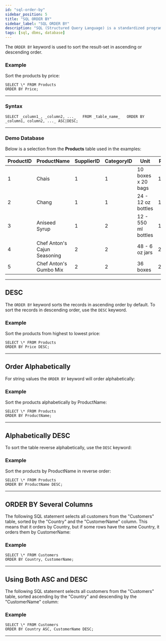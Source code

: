 ```yaml
---
id: "sql-order-by"
sidebar_position: 5
title: "SQL ORDER BY"
sidebar_label: "SQL ORDER BY"
description: "SQL (Structured Query Language) is a standardized programming language for managing and manipulating relational databases."
tags: [sql, dbms, database]
---
```


The `ORDER BY` keyword is used to sort the result-set in ascending or descending order.

### Example

Sort the products by price:
```
SELECT \* FROM Products  
ORDER BY Price;
```

* * *

### Syntax

`SELECT _column1_, _column2, ..._   FROM _table_name_   ORDER BY _column1, column2, ..._ ASC|DESC;`

* * *

### Demo Database

Below is a selection from the **Products** table used in the examples:

| ProductID | ProductName | SupplierID | CategoryID | Unit | Price |
| --- | --- | --- | --- | --- | --- |
| 1 | Chais | 1 | 1 | 10 boxes x 20 bags | 18 |
| 2 | Chang | 1 | 1 | 24 - 12 oz bottles | 19 |
| 3 | Aniseed Syrup | 1 | 2 | 12 - 550 ml bottles | 10 |
| 4 | Chef Anton's Cajun Seasoning | 2 | 2 | 48 - 6 oz jars | 22 |
| 5 | Chef Anton's Gumbo Mix | 2 | 2 | 36 boxes | 21.35 |

* * *


## DESC

The `ORDER BY` keyword sorts the records in ascending order by default. To sort the records in descending order, use the `DESC` keyword.

### Example

Sort the products from highest to lowest price:
```
SELECT \* FROM Products  
ORDER BY Price DESC;
```
* * *

## Order Alphabetically

For string values the `ORDER BY` keyword will order alphabetically:

### Example

Sort the products alphabetically by ProductName:
```
SELECT \* FROM Products  
ORDER BY ProductName;
```

* * *

## Alphabetically DESC

To sort the table reverse alphabetically, use the `DESC` keyword:

### Example

Sort the products by ProductName in reverse order:
```
SELECT \* FROM Products  
ORDER BY ProductName DESC;
```

* * *

## ORDER BY Several Columns

The following SQL statement selects all customers from the "Customers" table, sorted by the "Country" and the "CustomerName" column. This means that it orders by Country, but if some rows have the same Country, it orders them by CustomerName:

### Example

```
SELECT \* FROM Customers  
ORDER BY Country, CustomerName;
```
* * *

## Using Both ASC and DESC

The following SQL statement selects all customers from the "Customers" table, sorted ascending by the "Country" and descending by the "CustomerName" column:

### Example
```
SELECT \* FROM Customers  
ORDER BY Country ASC, CustomerName DESC;
```
* * *

